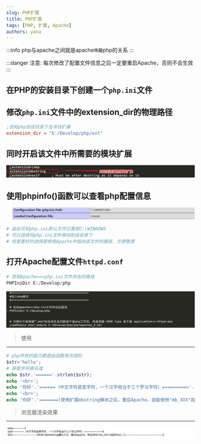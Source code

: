 ```yaml
---
slug: PHP扩展
title: PHP扩展
tags: [PHP, 扩展, Apache]
authors: yana
---
```

:::info
php与apache之间就是apache`唤醒`php的关系
:::

:::danger 注意: 每次修改了配置文件信息之后一定要重启Apache，否则不会生效
:::

## 在PHP的安装目录下创建一个`php.ini`文件

## 修改`php.ini`文件中的extension_dir的物理路径

```ini
;告知php到该目录下去寻找扩展
extension_dir = "E:/Develop/php/ext"
```

## 同时开启该文件中所需要的模块扩展

![image-20191101212515842](./image-20191101212515842.png)

## 使用phpinfo()函数可以查看php配置信息

![image-20191101211851684](./image-20191101211851684.png)

```php
# 由此可知php.ini默认文件位置是C:\WINDOWS
# 可以选择将php.ini文件移动到该目录下
# 但是更好的选择是修改Apache中指向该文件的路径，方便管理
```

## 打开Apache配置文件`httpd.conf`

```php
# 告知Apache==>php.ini文件所在的路径
PHPIniDir E:/Develop/php
```

![image-20191101213112973](./image-20191101213112973.png)

> 使用
---

```php
# php所有的能力都是由函数来完成的
$str='hello';
# 获取字符串长度
echo $str.'======'.strlen($str);
echo '<br>';
echo '你好'.'======（中文字符是宽字符，一个汉字相当于三个罗马字符）=========='.strlen('你好');
echo '<br>';
echo '你好'.'=======(使用扩展mbstring模块之后，重启Apache，就能使用"mb_XXX"函数来执行了)======='.mb_strlen('你好');
```

> 浏览器渲染效果
---

![image-20191101214551177](./image-20191101214551177.png)

